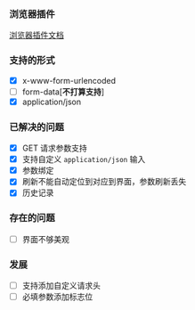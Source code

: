 ### 浏览器插件

[浏览器插件文档](!https://developer.chrome.com/docs/extensions/mv3/getstarted/)

### 支持的形式

- [x] x-www-form-urlencoded
- [ ] form-data[**不打算支持**]
- [x] application/json

### 已解决的问题

- [x] GET 请求参数支持
- [x] 支持自定义 `application/json` 输入
- [x] 参数绑定
- [x] 刷新不能自动定位到对应到界面，参数刷新丢失
- [x] 历史记录

### 存在的问题

- [ ] 界面不够美观

### 发展

- [ ] 支持添加自定义请求头
- [ ] 必填参数添加标志位
